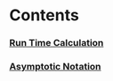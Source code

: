 # Contents
### [Run Time Calculation](https://github.com/ShubhamJagtap2000/Data-Structures-and-Algorithms/blob/main/Complexity%20Analysis/Time%20Complexity/CalculateRunningTime.md)
### [Asymptotic Notation](https://github.com/ShubhamJagtap2000/Data-Structures-and-Algorithms/blob/main/Complexity%20Analysis/Time%20Complexity/AsymptoticNotations.md)
